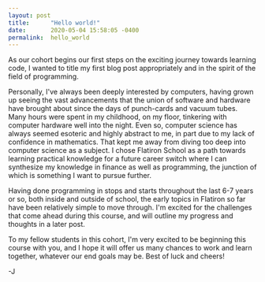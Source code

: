 ```yaml
---
layout: post
title:      "Hello world!"
date:       2020-05-04 15:58:05 -0400
permalink:  hello_world
---
```



As our cohort begins our first steps on the exciting journey towards learning code, I wanted to title my first blog post appropriately and in the spirit of the field of programming.

Personally, I've always been deeply interested by computers, having grown up seeing the vast advancements that the union of software and hardware have brought about since the days of punch-cards and vacuum tubes. Many hours were spent in my childhood, on my floor, tinkering with computer hardware well into the night. Even so, computer science has always seemed esoteric and highly abstract to me, in part due to my lack of confidence in mathematics. That kept me away from diving too deep into computer science as a subject. I chose Flatiron School as a path towards learning practical knowledge for a future career switch where I can synthesize my knowledge in finance as well as programming, the junction of which is something I want to pursue further.


Having done programming in stops and starts throughout the last 6-7 years or so, both inside and outside of school, the early topics in Flatiron so far have been relatively simple to move through. I'm excited for the challenges that come ahead during this course, and will outline my progress and thoughts in a later post.

To my fellow students in this cohort, I'm very excited to be beginning this course with you, and I hope it will offer us many chances to work and learn together, whatever our end goals may be. Best of luck and cheers!

-J
